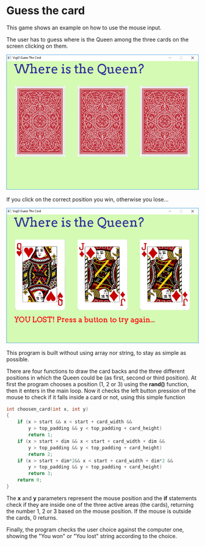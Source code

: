 # Guess the card

This game shows an example on how to use the mouse input.

The user has to guess where is the Queen among the three cards on the screen clicking on them.

![Image drawing example](./images/screenshot1.png)

If you click on the correct position you win, otherwise you lose...

![Image drawing example](./images/screenshot2.png)

This program is built without using array nor string, to stay as simple as possible.

There are four functions to draw the card backs and the three different positions in which the Queen could be (as first, second or third position). At first the program chooses a position (1, 2 or 3) using the **rand()** function, then it enters in the main loop. Now it checks the left button pression of the mouse to check if it falls inside a card or not, using this simple function

```cpp
int choosen_card(int x, int y)
{
    if (x > start && x < start + card_width &&
        y > top_padding && y < top_padding + card_height)
        return 1;
    if (x > start + dim && x < start + card_width + dim &&
        y > top_padding && y < top_padding + card_height)
        return 2;
    if (x > start + dim*2&& x < start + card_width + dim*2 &&
        y > top_padding && y < top_padding + card_height)
        return 3;
    return 0;
}
```
The **x** and **y** parameters represent the mouse position and the **if** statements check if they are inside one of the three active areas (the cards), returning the number 1, 2 or 3 based on the mouse position. If the mouse is outside the cards, 0 returns.

Finally, the program checks the user choice against the computer one, showing the "You won" or "You lost" string according to the choice. 
